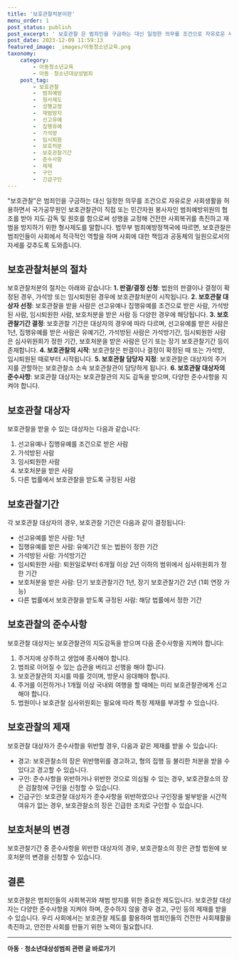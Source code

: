 ```yaml
---
title: '보호관찰처분이란'
menu_order: 1
post_status: publish
post_excerpt: ' 보호관찰 은 범죄인을 구금하는 대신 일정한 의무를 조건으로 자유로운 사회생활을 허용하면서 국가공무원인 보호관찰관이 직접 또는 민간자원 봉사자인 범죄예방위원의 협조를 받아 지도 감독 및 원호를 함으로써 성행을 교정해 건전한 사회복귀를 촉진하고 재범을 방지하기 위한 형사제도를 말합니다. 법무부 범죄예방정책국에 따르면, 보호관찰은 범죄인들이 사회에서 적극적인 역할을 하며 사회에 대한 책임과 공동체의 일원으로서의 자세를 갖추도록 도와줍니다.'
post_date: 2023-12-09 11:59:13
featured_image: _images/아동청소년교육.png
taxonomy:
    category:
        - 아동청소년교육
        - 아동ㆍ청소년대상성범죄
    post_tag:
        - 보호관찰
        -  범죄예방
        -  형사제도
        -  성행교정
        -  재범방지
        -  선고유예
        -  집행유예
        -  가석방
        -  임시퇴원
        -  보호처분
        -  보호관찰기간
        -  준수사항
        -  제재
        -  구인
        -  긴급구인
---
```


"보호관찰"은 범죄인을 구금하는 대신 일정한 의무를 조건으로 자유로운 사회생활을 허용하면서 국가공무원인 보호관찰관이 직접 또는 민간자원 봉사자인 범죄예방위원의 협조를 받아 지도·감독 및 원호를 함으로써 성행을 교정해 건전한 사회복귀를 촉진하고 재범을 방지하기 위한 형사제도를 말합니다. 법무부 범죄예방정책국에 따르면, 보호관찰은 범죄인들이 사회에서 적극적인 역할을 하며 사회에 대한 책임과 공동체의 일원으로서의 자세를 갖추도록 도와줍니다.

## 보호관찰처분의 절차
보호관찰처분의 절차는 아래와 같습니다:
**1. 판결/결정 신청**: 법원의 판결이나 결정이 확정된 경우, 가석방 또는 임시퇴원된 경우에 보호관찰처분이 시작됩니다.
**2. 보호관찰 대상자 선정**: 보호관찰을 받을 사람은 선고유예나 집행유예를 조건으로 받은 사람, 가석방된 사람, 임시퇴원한 사람, 보호처분을 받은 사람 등 다양한 경우에 해당됩니다.
**3. 보호관찰기간 결정**: 보호관찰 기간은 대상자의 경우에 따라 다르며, 선고유예를 받은 사람은 1년, 집행유예를 받은 사람은 유예기간, 가석방된 사람은 가석방기간, 임시퇴원한 사람은 심사위원회가 정한 기간, 보호처분을 받은 사람은 단기 또는 장기 보호관찰기간 등이 존재합니다.
**4. 보호관찰의 시작**: 보호관찰은 판결이나 결정이 확정된 때 또는 가석방, 임시퇴원된 때로부터 시작됩니다.
**5. 보호관찰 담당자 지정**: 보호관찰은 대상자의 주거지를 관할하는 보호관찰소 소속 보호관찰관이 담당하게 됩니다.
**6. 보호관찰 대상자의 준수사항**: 보호관찰 대상자는 보호관찰관의 지도 감독을 받으며, 다양한 준수사항을 지켜야 합니다.

## 보호관찰 대상자
보호관찰을 받을 수 있는 대상자는 다음과 같습니다:
1. 선고유예나 집행유예를 조건으로 받은 사람
2. 가석방된 사람
3. 임시퇴원한 사람
4. 보호처분을 받은 사람
5. 다른 법률에서 보호관찰을 받도록 규정된 사람

## 보호관찰기간
각 보호관찰 대상자의 경우, 보호관찰 기간은 다음과 같이 결정됩니다:
- 선고유예를 받은 사람: 1년
- 집행유예를 받은 사람: 유예기간 또는 법원이 정한 기간
- 가석방된 사람: 가석방기간
- 임시퇴원한 사람: 퇴원일로부터 6개월 이상 2년 이하의 범위에서 심사위원회가 정한 기간
- 보호처분을 받은 사람: 단기 보호관찰기간 1년, 장기 보호관찰기간 2년 (1회 연장 가능)
- 다른 법률에서 보호관찰을 받도록 규정된 사람: 해당 법률에서 정한 기간

## 보호관찰의 준수사항
보호관찰 대상자는 보호관찰관의 지도감독을 받으며 다음 준수사항을 지켜야 합니다:
1. 주거지에 상주하고 생업에 종사해야 합니다.
2. 범죄로 이어질 수 있는 습관을 버리고 선행을 해야 합니다.
3. 보호관찰관의 지시를 따를 것이며, 방문시 응대해야 합니다.
4. 주거를 이전하거나 1개월 이상 국내외 여행을 할 때에는 미리 보호관찰관에게 신고해야 합니다.
5. 법원이나 보호관찰 심사위원회는 필요에 따라 특정 제재를 부과할 수 있습니다.

## 보호관찰의 제재
보호관찰 대상자가 준수사항을 위반할 경우, 다음과 같은 제재를 받을 수 있습니다:
- 경고: 보호관찰소의 장은 위반행위를 경고하고, 형의 집행 등 불리한 처분을 받을 수 있다고 경고할 수 있습니다.
- 구인: 준수사항을 위반하거나 위반한 것으로 의심될 수 있는 경우, 보호관찰소의 장은 검찰청에 구인을 신청할 수 있습니다.
- 긴급구인: 보호관찰 대상자가 준수사항을 위반하였으나 구인장을 발부받을 시간적 여유가 없는 경우, 보호관찰소의 장은 긴급한 조치로 구인할 수 있습니다.

## 보호처분의 변경
보호관찰기간 중 준수사항을 위반한 대상자의 경우, 보호관찰소의 장은 관할 법원에 보호처분의 변경을 신청할 수 있습니다.

## 결론
보호관찰은 범죄인들의 사회복귀와 재범 방지를 위한 중요한 제도입니다. 보호관찰 대상자는 다양한 준수사항을 지켜야 하며, 준수하지 않을 경우 경고, 구인 등의 제재를 받을 수 있습니다. 우리 사회에서는 보호관찰 제도를 활용하여 범죄인들의 건전한 사회재활을 촉진하고, 안전한 사회를 만들기 위한 노력이 필요합니다.
<!-- wp:separator -->
<hr class="wp-block-separator has-alpha-channel-opacity"/>
<!-- /wp:separator -->

<!-- wp:group {"backgroundColor":"base","layout":{"type":"constrained"}} -->
<div class="wp-block-group has-base-background-color has-background"><!-- wp:paragraph {"align":"center","fontSize":"medium"} -->
<p class="has-text-align-center has-large-font-size"><strong>아동ㆍ청소년대상성범죄 관련 글 바로가기</strong></p>
<!-- /wp:paragraph -->


<!-- wp:latest-posts
{"categories":[{"id":31838,"count":19,"description":"","link":"https://uknowlaw.com/category/%ec%95%84%eb%8f%99%e3%86%8d%ec%b2%ad%ec%86%8c%eb%85%84%eb%8c%80%ec%83%81%ec%84%b1%eb%b2%94%ec%a3%84/","name":"아동ㆍ청소년대상성범죄","slug":"아동ㆍ청소년대상성범죄","taxonomy":"category","parent":0,"meta":[],"_links":{"self":[{"href":"https://uknowlaw.com/wp-json/wp/v2/categories/31838"}],"collection":[{"href":"https://uknowlaw.com/wp-json/wp/v2/categories"}],"about":[{"href":"https://uknowlaw.com/wp-json/wp/v2/taxonomies/category"}],"wp:post_type":[{"href":"https://uknowlaw.com/wp-json/wp/v2/posts?categories=31838"}],"curies":[{"name":"wp","href":"https://api.w.org/{rel}","templated":true}]}}],"postsToShow":100,"excerptLength":28,"postLayout":"grid","columns":2,"featuredImageAlign":"left","featuredImageSizeSlug":"large","fontSize":"small"} /--></div>
<!-- /wp:group -->